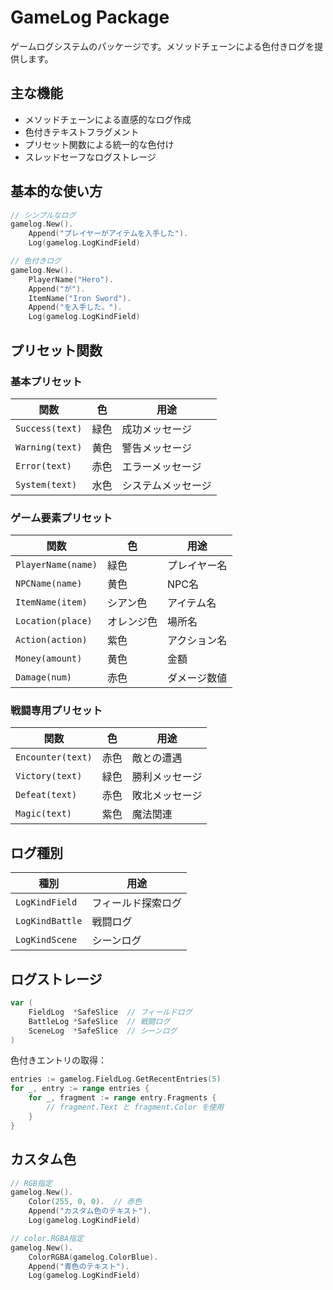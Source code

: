 # GameLog Package

ゲームログシステムのパッケージです。メソッドチェーンによる色付きログを提供します。

## 主な機能

- メソッドチェーンによる直感的なログ作成
- 色付きテキストフラグメント
- プリセット関数による統一的な色付け
- スレッドセーフなログストレージ

## 基本的な使い方

```go
// シンプルなログ
gamelog.New().
    Append("プレイヤーがアイテムを入手した").
    Log(gamelog.LogKindField)

// 色付きログ
gamelog.New().
    PlayerName("Hero").
    Append("が").
    ItemName("Iron Sword").
    Append("を入手した。").
    Log(gamelog.LogKindField)
```

## プリセット関数

### 基本プリセット
| 関数 | 色 | 用途 |
|------|----|------|
| `Success(text)` | 緑色 | 成功メッセージ |
| `Warning(text)` | 黄色 | 警告メッセージ |
| `Error(text)` | 赤色 | エラーメッセージ |
| `System(text)` | 水色 | システムメッセージ |

### ゲーム要素プリセット
| 関数 | 色 | 用途 |
|------|----|------|
| `PlayerName(name)` | 緑色 | プレイヤー名 |
| `NPCName(name)` | 黄色 | NPC名 |
| `ItemName(item)` | シアン色 | アイテム名 |
| `Location(place)` | オレンジ色 | 場所名 |
| `Action(action)` | 紫色 | アクション名 |
| `Money(amount)` | 黄色 | 金額 |
| `Damage(num)` | 赤色 | ダメージ数値 |

### 戦闘専用プリセット
| 関数 | 色 | 用途 |
|------|----|------|
| `Encounter(text)` | 赤色 | 敵との遭遇 |
| `Victory(text)` | 緑色 | 勝利メッセージ |
| `Defeat(text)` | 赤色 | 敗北メッセージ |
| `Magic(text)` | 紫色 | 魔法関連 |

## ログ種別

| 種別 | 用途 |
|------|------|
| `LogKindField` | フィールド探索ログ |
| `LogKindBattle` | 戦闘ログ |
| `LogKindScene` | シーンログ |

## ログストレージ

```go
var (
    FieldLog  *SafeSlice  // フィールドログ
    BattleLog *SafeSlice  // 戦闘ログ
    SceneLog  *SafeSlice  // シーンログ
)
```

色付きエントリの取得：
```go
entries := gamelog.FieldLog.GetRecentEntries(5)
for _, entry := range entries {
    for _, fragment := range entry.Fragments {
        // fragment.Text と fragment.Color を使用
    }
}
```

## カスタム色

```go
// RGB指定
gamelog.New().
    Color(255, 0, 0).  // 赤色
    Append("カスタム色のテキスト").
    Log(gamelog.LogKindField)

// color.RGBA指定
gamelog.New().
    ColorRGBA(gamelog.ColorBlue).
    Append("青色のテキスト").
    Log(gamelog.LogKindField)
```
